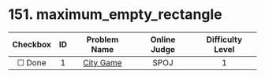 # 151. maximum_empty_rectangle


| Checkbox | ID | Problem Name|Online Judge|Difficulty Level|
|:---:|:---:|:---:|:---:|:---:|
|&#9744; Done|1|[City Game](http://www.spoj.com/problems/CTGAME/)|SPOJ|1|
